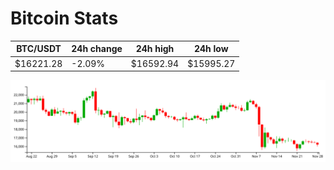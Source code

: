 # Bitcoin Stats

BTC/USDT|24h change|24h high|24h low|
|---|---|---|---|
|$16221.28|-2.09%|$16592.94|$15995.27|

<img src="./chart.svg">
